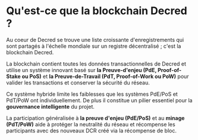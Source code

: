 # Qu'est-ce que la blockchain Decred ?

Au coeur de Decred se trouve une liste croissante d'enregistrements qui sont partagés à l'échelle mondiale sur un registre décentralisé ; c'est la blockchain Decred.

La blockchain contient toutes les données transactionnelles de Decred et utilise un système innovant basé sur **la Preuve-d'enjeu (PdE, Proof-of-Stake ou PoS)** et **la Preuve-de-Travail (PdT, Proof-of-Work ou PoW)** pour valider les transactions et conserver la sécurité du réseau.

Ce système hybride limite les faiblesses que les systèmes PdE/PoS et PdT/PoW ont individuellement. De plus il constitue un pilier essentiel pour la **gouvernance intelligente** du projet.

La participation généralisée à **la preuve d'enjeu (PdE/PoS)** et au **minage (PdT/PoW)** aide à protéger la neutralité du réseau et récompense les participants avec des nouveaux DCR créé via la récompense de bloc.
